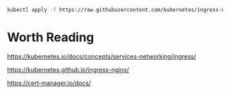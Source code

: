 ```sh
kubectl apply -f https://raw.githubusercontent.com/kubernetes/ingress-nginx/controller-v1.6.4/deploy/static/provider/cloud/deploy.yaml
```

# Worth Reading
https://kubernetes.io/docs/concepts/services-networking/ingress/

https://kubernetes.github.io/ingress-nginx/

https://cert-manager.io/docs/
